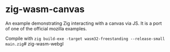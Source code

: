 # zig-wasm-canvas

An example demonstrating Zig interacting with a canvas via JS. It is a port of
one of the official mozilla examples. 

Compile with `zig build-exe -target wasm32-freestanding --release-small main.zig`#   z i g - w a s m - w e b g l  
 